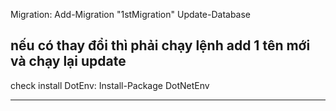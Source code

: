 ﻿
Migration: 
Add-Migration "1stMigration"
Update-Database

nếu có thay đổi thì phải chạy lệnh add 1 tên mới và chạy lại update 
---------------------------------------

check install DotEnv: 
Install-Package DotNetEnv

---------------------------------------